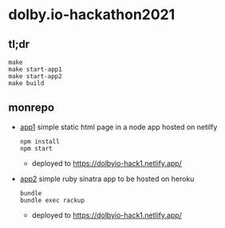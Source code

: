 # dolby.io-hackathon2021

## tl;dr

```
make
make start-app1
make start-app2
make build
```

## monrepo

- [app1](/app1)
  simple static html page in a node app hosted on netilfy
  ```
  npm install
  npm start
  ```
  - deployed to https://dolbyio-hack1.netlify.app/

- [app2](/app2)
  simple ruby sinatra app to be hosted on heroku
  ```
  bundle
  bundle exec rackup
  ```
  - deployed to https://dolbyio-hack1.netlify.app/


